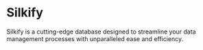 # Silkify
Silkify is a cutting-edge database designed to streamline your data management processes with unparalleled ease and efficiency. 
